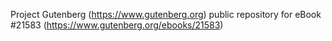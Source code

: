 Project Gutenberg (https://www.gutenberg.org) public repository for eBook #21583 (https://www.gutenberg.org/ebooks/21583)
